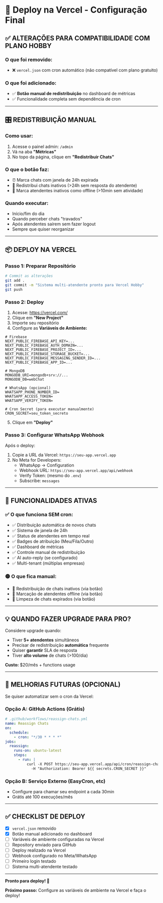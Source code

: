 # 🚀 Deploy na Vercel - Configuração Final

## ✅ **ALTERAÇÕES PARA COMPATIBILIDADE COM PLANO HOBBY**

### **O que foi removido:**

- ❌ `vercel.json` com cron automático (não compatível com plano gratuito)

### **O que foi adicionado:**

- ✅ **Botão manual de redistribuição** no dashboard de métricas
- ✅ Funcionalidade completa sem dependência de cron

---

## 🎛️ **REDISTRIBUIÇÃO MANUAL**

### **Como usar:**

1. Acesse o painel admin: `/admin`
2. Vá na aba **"Métricas"**
3. No topo da página, clique em **"Redistribuir Chats"**

### **O que o botão faz:**

- ⏰ Marca chats com janela de 24h expirada
- 🔄 Redistribui chats inativos (>24h sem resposta do atendente)
- 🔴 Marca atendentes inativos como offline (>10min sem atividade)

### **Quando executar:**

- Início/fim do dia
- Quando perceber chats "travados"
- Após atendentes saírem sem fazer logout
- Sempre que quiser reorganizar

---

## 📦 **DEPLOY NA VERCEL**

### **Passo 1: Preparar Repositório**

```bash
# Commit as alterações
git add .
git commit -m "Sistema multi-atendente pronto para Vercel Hobby"
git push
```

### **Passo 2: Deploy**

1. Acesse: https://vercel.com/
2. Clique em **"New Project"**
3. Importe seu repositório
4. Configure as **Variáveis de Ambiente:**

```env
# Firebase
NEXT_PUBLIC_FIREBASE_API_KEY=...
NEXT_PUBLIC_FIREBASE_AUTH_DOMAIN=...
NEXT_PUBLIC_FIREBASE_PROJECT_ID=...
NEXT_PUBLIC_FIREBASE_STORAGE_BUCKET=...
NEXT_PUBLIC_FIREBASE_MESSAGING_SENDER_ID=...
NEXT_PUBLIC_FIREBASE_APP_ID=...

# MongoDB
MONGODB_URI=mongodb+srv://...
MONGODB_DB=webChat

# WhatsApp (opcional)
WHATSAPP_PHONE_NUMBER_ID=
WHATSAPP_ACCESS_TOKEN=
WHATSAPP_VERIFY_TOKEN=

# Cron Secret (para executar manualmente)
CRON_SECRET=seu_token_secreto
```

5. Clique em **"Deploy"**

### **Passo 3: Configurar WhatsApp Webhook**

Após o deploy:

1. Copie a URL da Vercel: `https://seu-app.vercel.app`
2. No Meta for Developers:
   - WhatsApp → Configuration
   - Webhook URL: `https://seu-app.vercel.app/api/webhook`
   - Verify Token: (mesmo do `.env`)
   - Subscribe: `messages`

---

## 🎯 **FUNCIONALIDADES ATIVAS**

### ✅ **O que funciona SEM cron:**

- ✅ Distribuição automática de novos chats
- ✅ Sistema de janela de 24h
- ✅ Status de atendentes em tempo real
- ✅ Badges de atribuição (Meu/Fila/Outro)
- ✅ Dashboard de métricas
- ✅ Controle manual de redistribuição
- ✅ AI auto-reply (se configurado)
- ✅ Multi-tenant (múltiplas empresas)

### 🟡 **O que fica manual:**

- 🔘 Redistribuição de chats inativos (via botão)
- 🔘 Marcação de atendentes offline (via botão)
- 🔘 Limpeza de chats expirados (via botão)

---

## 💡 **QUANDO FAZER UPGRADE PARA PRO?**

Considere upgrade quando:

- Tiver **5+ atendentes** simultâneos
- Precisar de redistribuição **automática** frequente
- Quiser **garantir** SLA de resposta
- Tiver **alto volume** de chats (>100/dia)

**Custo:** $20/mês + functions usage

---

## 🔧 **MELHORIAS FUTURAS (OPCIONAL)**

Se quiser automatizar sem o cron da Vercel:

### **Opção A: GitHub Actions (Grátis)**

```yaml
# .github/workflows/reassign-chats.yml
name: Reassign Chats
on:
  schedule:
    - cron: "*/30 * * * *"
jobs:
  reassign:
    runs-on: ubuntu-latest
    steps:
      - run: |
          curl -X POST https://seu-app.vercel.app/api/cron/reassign-chats \
            -H "Authorization: Bearer ${{ secrets.CRON_SECRET }}"
```

### **Opção B: Serviço Externo (EasyCron, etc)**

- Configure para chamar seu endpoint a cada 30min
- Grátis até 100 execuções/mês

---

## ✅ **CHECKLIST DE DEPLOY**

- [x] `vercel.json` removido
- [x] Botão manual adicionado no dashboard
- [ ] Variáveis de ambiente configuradas na Vercel
- [ ] Repository enviado para GitHub
- [ ] Deploy realizado na Vercel
- [ ] Webhook configurado no Meta/WhatsApp
- [ ] Primeiro login testado
- [ ] Sistema multi-atendente testado

---

**Pronto para deploy! 🚀**

**Próximo passo:** Configure as variáveis de ambiente na Vercel e faça o deploy!
